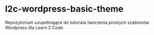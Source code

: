 # l2c-wordpress-basic-theme
Repozytorium uzupełniające do tutoriala tworzenia prostych szablonów Wordpress dla Learn 2 Code.
